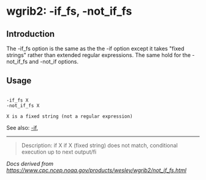 # wgrib2: -if_fs, -not_if_fs

## Introduction

The -if_fs option is the same as the
the -if option except it takes "fixed strings"
rather than extended regular expressions. The same hold
for the -not_if_fs and -not_if options.

## Usage

```

-if_fs X
-not_if_fs X

X is a fixed string (not a regular expression)

```

See also: [-if](./if.md),

---

> Description: if X if X (fixed string) does not match, conditional execution up to next output/fi

_Docs derived from <https://www.cpc.ncep.noaa.gov/products/wesley/wgrib2/not_if_fs.html>_
